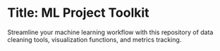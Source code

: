 # Title: ML Project Toolkit

Streamline your machine learning workflow with this repository of data cleaning tools, visualization functions, and metrics tracking.
